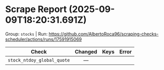# Scrape Report (2025-09-09T18:20:31.691Z)

Group: `stocks`  |  Run: https://github.com/AlbertoRoca96/scraping-checks-scheduler/actions/runs/17591915069

| Check | Changed | Keys | Error |
|---|:---:|:--|:--|
| `stock_ntdoy_global_quote` | — |  |  |
